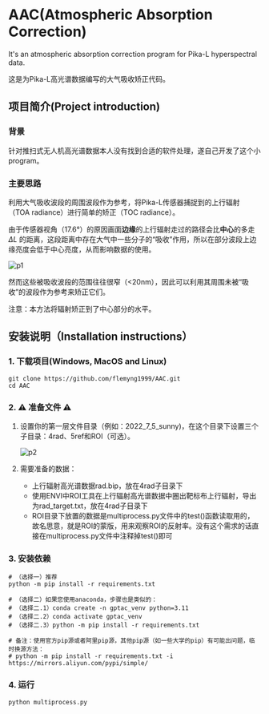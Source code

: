 # AAC(Atmospheric Absorption Correction)
It's an atmospheric absorption correction program for Pika-L hyperspectral data.

这是为Pika-L高光谱数据编写的大气吸收矫正代码。

## 项目简介(Project introduction)

### 背景

针对推扫式无人机高光谱数据本人没有找到合适的软件处理，遂自己开发了这个小program。

### 主要思路

利用大气吸收波段的周围波段作为参考，将Pika-L传感器捕捉到的上行辐射（TOA radiance）进行简单的矫正（TOC radiance）。

由于传感器视角（17.6°）的原因画面**边缘**的上行辐射走过的路径会比**中心**的多走$\Delta L$ 的距离，这段距离中存在大气中一些分子的“吸收”作用，所以在部分波段上边缘亮度会低于中心亮度，从而影响数据的使用。

![p1](https://github.com/Flemyng1999/AAC/main/docs/imgs/IMG_0987.PNG)

然而这些被吸收波段的范围往往很窄（<20nm），因此可以利用其周围未被“吸收”的波段作为参考来矫正它们。

注意：本方法将辐射矫正到了中心部分的水平。

## 安装说明（Installation instructions）

### 1. 下载项目(Windows, MacOS and Linux)

```
git clone https://github.com/flemyng1999/AAC.git
cd AAC
```

### 2. :warning: 准备文件 :warning:

1. 设置你的第一层文件目录（例如：2022_7_5_sunny)，在这个目录下设置三个子目录：4rad、5ref和ROI（可选）。

   ![p2](https://github.com/Flemyng1999/AAC/main/docs/imgs/Snipaste_2023-04-18_00-10-57.png)

2. 需要准备的数据：
   - 上行辐射高光谱数据rad.bip，放在4rad子目录下
   - 使用ENVI中ROI工具在上行辐射高光谱数据中圈出靶标布上行辐射，导出为rad_target.txt，放在4rad子目录下
   - ROI目录下放置的数据是multiprocess.py文件中的test()函数读取用的，故名思意，就是ROI的蒙版，用来观察ROI的反射率。没有这个需求的话直接在multiprocess.py文件中注释掉test()即可

### 3. 安装依赖

```
# （选择一）推荐
python -m pip install -r requirements.txt   

# （选择二）如果您使用anaconda，步骤也是类似的：
# （选择二.1）conda create -n gptac_venv python=3.11
# （选择二.2）conda activate gptac_venv
# （选择二.3）python -m pip install -r requirements.txt

# 备注：使用官方pip源或者阿里pip源，其他pip源（如一些大学的pip）有可能出问题，临时换源方法： 
# python -m pip install -r requirements.txt -i https://mirrors.aliyun.com/pypi/simple/
```

### 4. 运行

```
python multiprocess.py
```

